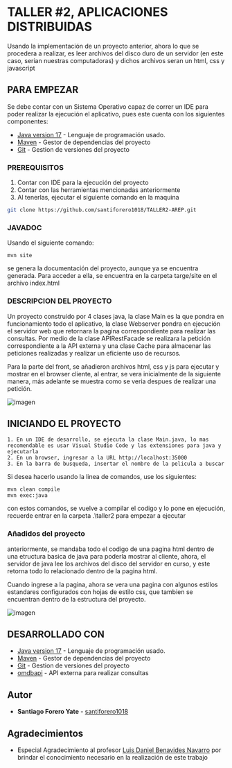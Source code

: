 # TALLER #2, APLICACIONES DISTRIBUIDAS

Usando la implementación de un proyecto anterior, ahora lo que se procedera a realizar, es leer archivos del disco duro de un servidor (en este caso, serian nuestras computadoras) y dichos archivos seran un html, css y javascript 

## PARA EMPEZAR

Se debe contar con un Sistema Operativo capaz de correr un IDE para poder realizar la ejecución el aplicativo, pues este cuenta con los siguientes componentes:
* [Java version 17](https://www.oracle.com/co/java/technologies/downloads/) - Lenguaje de programación usado.
* [Maven](https://maven.apache.org/download.cgi) - Gestor de dependencias del proyecto
* [Git](https://git-scm.com/downloads) - Gestion de versiones del proyecto 

### PREREQUISITOS

1. Contar con IDE para la ejecución del proyecto
2. Contar con las herramientas mencionadas anteriormente
3. Al tenerlas, ejecutar el siguiente comando en la maquina

```bash
git clone https://github.com/santiforero1018/TALLER2-AREP.git
```

### JAVADOC
Usando el siguiente comando: 
```
mvn site
```
se genera la documentación del proyecto, aunque ya se encuentra generada. Para acceder a ella, se encuentra en la carpeta targe/site en el archivo index.html


### DESCRIPCION DEL PROYECTO

Un proyecto construido por 4 clases java, la clase Main es la que pondra en funcionamiento todo el aplicativo, la clase Webserver pondra en ejecución el servidor web que retornara la pagina correspondiente para
realizar las consultas. Por medio de la clase APIRestFacade se realizara la petición correspondiente a la API externa y una clase Cache para almacenar las peticiones realizadas y realizar un eficiente uso de recursos.

Para la parte del front, se añadieron archivos html, css y js para ejecutar y mostrar en el browser cliente, al entrar, se vera inicialmente de la siguiente manera, más adelante se muestra como se veria despues de realizar una petición.

![imagen](https://github.com/santiforero1018/TALLER2-AREP/assets/88952698/fffc97a1-4f69-416a-a310-817fa74d559b)


## INICIANDO EL PROYECTO

```
1. En un IDE de desarrollo, se ejecuta la clase Main.java, lo mas recomendable es usar Visual Studio Code y las extensiones para java y ejecutarla
2. En un browser, ingresar a la URL http://localhost:35000
3. En la barra de busqueda, insertar el nombre de la pelicula a buscar
```

Si desea hacerlo usando la linea de comandos, use los siguientes:
```
mvn clean compile
mvn exec:java
```

con estos comandos, se vuelve a compilar el codigo y lo pone en ejecución, recuerde entrar en la carpeta .\taller2 para empezar a ejecutar

### Añadidos del proyecto
anteriormente, se mandaba todo el codigo de una pagina html dentro de una etructura basica de java para poderla mostrar al cliente, ahora, el servidor de java lee los archivos del disco del servidor en curso, y este retorna 
todo lo relacionado dentro de la pagina html.

Cuando ingrese a la pagina, ahora se vera una pagina con algunos estilos estandares configurados con hojas de estilo css, que tambien se encuentran dentro de la estructura del proyecto.


![imagen](https://github.com/santiforero1018/TALLER2-AREP/assets/88952698/f21689ef-14e5-4cdd-bed1-ac4255d748ef)



## DESARROLLADO CON

* [Java version 17](https://www.oracle.com/co/java/technologies/downloads/) - Lenguaje de programación usado.
* [Maven](https://maven.apache.org/download.cgi) - Gestor de dependencias del proyecto
* [Git](https://git-scm.com/downloads) - Gestion de versiones del proyecto
* [omdbapi](https://www.omdbapi.com) - API externa para realizar consultas

<!--
## Version

We use [SemVer](http://semver.org/) for versioning. For the versions available, see the [tags on this repository](https://github.com/your/project/tags). -->

## Autor

* **Santiago Forero Yate** - [santiforero1018](https://github.com/santiforero1018)

<!--
## License
This project is licensed under the MIT License - see the [LICENSE.md](LICENSE.md) file for details -->

## Agradecimientos

* Especial Agradecimiento al profesor [Luis Daniel Benavides Navarro](https://ldbn.is.escuelaing.edu.co/) por brindar el conocimiento necesario en la realización de este trabajo

